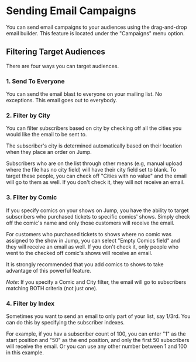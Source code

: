 # Sending Email Campaigns

You can send email campaigns to your audiences using the drag-and-drop email builder. This feature is located under
the "Campaigns" menu option.

## Filtering Target Audiences

There are four ways you can target audiences.

### 1. Send To Everyone

You can send the email blast to everyone on your mailing list. No exceptions. This email goes out to everybody.

### 2. Filter by City

You can filter subscribers based on city by checking off all the cities you would like the email to be sent to.

The subscriber's city is determined automatically based on their location when they place an order on Jump.

Subscribers who are on the list through other means (e.g, manual upload where the file has no city field) will have
their city field set to blank. To target these people, you can check off "Cities with no value" and the email will go
to them as well. If you don't check it, they will not receive an email.

### 3. Filter by Comic

If you specify comics on your shows on Jump, you have the ability to target subscribers who purchased tickets
to specific comics' shows. Simply check off the comic's name and only those customers will receive the email.

For customers who purchased tickets to shows where no comic was assigned to the show in Jump, you can select "Empty Comics field"
and they will receive an email as well. If you don't check it, only people who went to the checked off comic's shows will
receive an email.

It is strongly recommended that you add comics to shows to take advantage of this powerful feature.

*Note*: If you specify a Comic and City filter, the email will go to subscribers matching BOTH criteria (not just one).

### 4. Filter by Index

Sometimes you want to send an email to only part of your list, say 1/3rd. You can do this by specifying the subscriber indexes.

For example, if you hav a subscriber count of 100, you can enter "1" as the start position and "50" as the end position, and only
the first 50 subscribers will receive the email. Or you can use any other number between 1 and 100 in this example.


